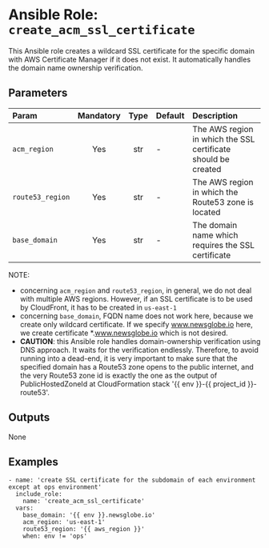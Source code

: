 # Ansible Role: `create_acm_ssl_certificate`

This Ansible role creates a wildcard SSL certificate for the specific domain with AWS Certificate Manager if it does not exist.
It automatically handles the domain name ownership verification. 

## Parameters

| Param            | Mandatory | Type | Default | Description                                                   |
|:-----------------|:---------:|:----:|:--------|:--------------------------------------------------------------|
| `acm_region`     |    Yes    | str  | -       | The AWS region in which the SSL certificate should be created |
| `route53_region` |    Yes    | str  | -       | The AWS region in which the Route53 zone is located           |
| `base_domain`    |    Yes    | str  | -       | The domain name which requires the SSL certificate            |

NOTE:
*  concerning `acm_region` and `route53_region`, in general, we do not deal with multiple AWS regions. However, if an SSL certificate is
   to be used by CloudFront, it has to be created in `us-east-1`
*  concerning `base_domain`, FQDN name does not work here, because we create only wildcard certificate. If we specify www.newsglobe.io
   here, we create certificate *.www.newsglobe.io which is not desired.
*  **CAUTION**: this Ansible role handles domain-ownership verification using DNS approach. It waits for the verification endlessly.
   Therefore, to avoid running into a dead-end, it is very important to make sure that the specified domain has a Route53 zone opens to
   the public internet, and the very Route53 zone id is exactly the one as the output of PublicHostedZoneId at CloudFormation stack
   '{{ env }}-{{ project_id }}-route53'.

## Outputs

None

## Examples

```ansible
- name: 'create SSL certificate for the subdomain of each environment except at ops environment'
  include_role:
    name: 'create_acm_ssl_certificate'
  vars:
    base_domain: '{{ env }}.newsglobe.io'
    acm_region: 'us-east-1'
    route53_region: '{{ aws_region }}'
    when: env != 'ops'
```
